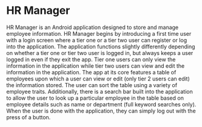 # HR Manager
HR Manager is an Android application designed to store and manage employee information. 
HR Manager begins by introducing a first time user with a login screen where a tier one or a tier two user can register or log into the application.
The application functions slightly differently depending on whether a tier one or tier two user is logged in, but always keeps a user logged in even if they
exit the app. 
Tier one users can only view the information in the application while tier two users can view and edit the information in the application.
The app at its core features a table of employees upon which a user can view or edit (only tier 2 users can edit) the information stored. The user
can sort the table using a variety of employee traits.
Additionally, there is a search bar built into the application to allow the user to look up a particular employee in the table based on employee 
details such as name or department (full keyword searches only).
When the user is done with the application, they can simply log out with the press of a button.


